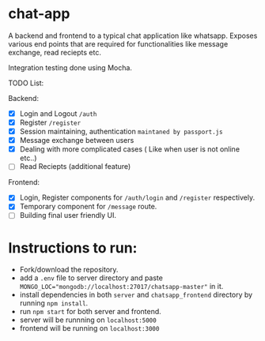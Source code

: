 # chat-app

A backend and frontend to a typical chat application like whatsapp. Exposes various end points that are required for functionalities like message exchange, read reciepts etc.

Integration testing done using Mocha. 

TODO List:

Backend:
- [x] Login and Logout `/auth`
- [x] Register `/register`
- [x] Session maintaining, authentication `maintaned by passport.js`
- [x] Message exchange between users
- [x] Dealing with more complicated cases ( Like when user is not online etc..)
- [ ] Read Reciepts (additional feature)

Frontend:
- [x] Login, Register components for `/auth/login` and `/register` respectively.
- [x] Temporary component for `/message` route.
- [ ] Building final user friendly UI.

# Instructions to run:
- Fork/download the repository.
- add a `.env` file to server directory and paste `MONGO_LOC="mongodb://localhost:27017/chatsapp-master"` in it.
- install dependencies in both `server` and `chatsapp_frontend` directory by running `npm install`.
- run `npm start` for both server and frontend.
- server will be runnning on `localhost:5000`
- frontend will be running on `localhost:3000`
